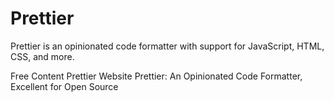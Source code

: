 # Prettier

Prettier is an opinionated code formatter with support for JavaScript, HTML, CSS, and more.

<ResourceGroupTitle>Free Content</ResourceGroupTitle>
<BadgeLink colorScheme='blue' badgeText='Website' href='https://prettier.io'>Prettier Website</BadgeLink>
<BadgeLink colorScheme='yellow' badgeText='Read' href='https://medium.com/front-end-weekly/prettier-an-opinionated-code-formatter-excellent-for-open-source-5ecd2685238f'>Prettier: An Opinionated Code Formatter, Excellent for Open Source</BadgeLink>
